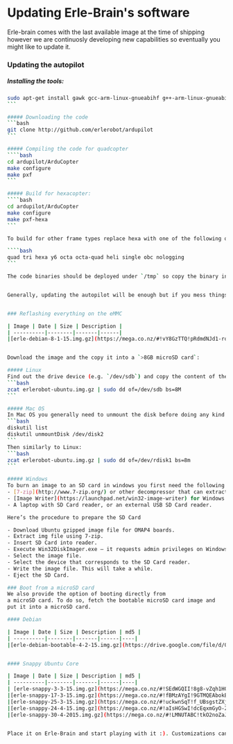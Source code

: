 # Updating Erle-Brain's software

Erle-brain comes with the last available image at the time of shipping however we are continuosly developing new capabilities so eventually you might like to update it. 

### Updating the autopilot

##### Installing the tools:
````bash
sudo apt-get install gawk gcc-arm-linux-gnueabihf g++-arm-linux-gnueabihf
```

##### Downloading the code
```bash
git clone http://github.com/erlerobot/ardupilot
```

##### Compiling the code for quadcopter
````bash
cd ardupilot/ArduCopter
make configure
make pxf
```

##### Build for hexacopter:
````bash
cd ardupilot/ArduCopter
make configure
make pxf-hexa
```

To build for other frame types replace hexa with one of the following options:

````bash
quad tri hexa y6 octa octa-quad heli single obc nologging
```

The code binaries should be deployed under `/tmp` so copy the binary into `/root` (or modify `/etc/init.d/apm4-startup.sh` and point to the binary you wish).


Generally, updating the autopilot will be enough but if you mess things up we are providing a way to reflash Erle-brain. The easiest way of doing it is using our ready-to-flash images:


### Reflashing everything on the eMMC

| Image | Date | Size | Description |
| ----------|--------|-------|------|
|[erle-debian-8-1-15.img.gz](https://mega.co.nz/#!vY8GzTTQ!pRdmdNJd1-rqdSDliD8SgKuHRrTFV_NRpxtF7p34Fhw)| 8-1-2015 | 1.34 GB | Debian, ROS Hydro (not launched at init), mavros (not launched at init), WiFi (required from the APM binary) |


Download the image and the copy it into a `>8GB microSD card`:

##### Linux
Find out the drive device (e.g. `/dev/sdb`) and copy the content of the image just downloaded:
```bash
zcat erlerobot-ubuntu.img.gz | sudo dd of=/dev/sdb bs=8M
```

##### Mac OS
In Mac OS you generally need to unmount the disk before doing any kind of copying:
```bash
diskutil list
diskutil unmountDisk /dev/disk2
```
Then similarly to Linux:
```bash
zcat erlerobot-ubuntu.img.gz | sudo dd of=/dev/rdisk1 bs=8m
```

##### Windows
To burn an image to an SD card in windows you first need the following tools:
- [7-zip](http://www.7-zip.org/) or other decompressor that can extract gzipped file (extension gz).
- [Image Writer](https://launchpad.net/win32-image-writer) for Windows to write the img file to the SD Card.
- A laptop with SD Card reader, or an external USB SD Card reader.

Here’s the procedure to prepare the SD Card

- Download Ubuntu gzipped image file for OMAP4 boards.
- Extract img file using 7-zip.
- Insert SD Card into reader.
- Execute Win32DiskImager.exe – it requests admin privileges on Windows 7.
- Select the image file.
- Select the device that corresponds to the SD Card reader.
- Write the image file. This will take a while.
- Eject the SD Card.

### Boot from a microSD card
We also provide the option of booting directly from 
a microSD card. To do so, fetch the bootable microSD card image and 
put it into a microSD card. 

#### Debian

| Image | Date | Size | Description | md5 |
| ----------|--------|-------|------|----|
|[erle-debian-bootable-4-2-15.img.gz](https://drive.google.com/file/d/0B6D4e4nVvowdLWp0QVVIckpGUEU/view)| 8-2-2015 | 1.4 GB | Debian, ROS Hydro, mavros (launched at init), WiFi (required from the APM binary) | |


#### Snappy Ubuntu Core

| Image | Date | Size | Description | md5 |
| ----------|--------|-------|------|----|
| [erle-snappy-3-3-15.img.gz](https://mega.co.nz/#!SEdWGQII!8g8-vZqh1H0drqlVQXvIX1HYcOTarp1QR0jAfm6HsPo) | 3-3-15 | 1.47 GB | Snappy Ubuntu Core for [Erle-Brain](erlerobotics.com/blog/product/erle-brain), includes APM ("apm" service), ROS Indigo preinstalled and launched at init ("ros" service), mavros presintalled (available for superuser) | |
|[erle-snappy-17-3-15.img.gz](https://mega.co.nz/#!fBMzAYgI!9GTMQEAbokBlVMSzhkbdj_C2WJtmK5dkmS9Mp8j1Wpc) | 17-3-15 | 1.51 GB | Snappy Ubuntu Core for [Erle-Brain](erlerobotics.com/blog/product/erle-brain), includes APM ("apm" service), ROS Indigo preinstalled and launched at init ("ros" service), mavros presintalled (available for superuser), ROS packages preinstalled as well, APM:Plane and APM:Copter apps installed (only copter running by default)  | |
|[erle-snappy-25-3-15.img.gz](https://mega.co.nz/#!uckwnSqT!f_UBsgstZXjnq2cck3M3X9qHRoD2dQbtIq1Ykp8RLFo) | 25-3-15 | 1.51 GB | Snappy Ubuntu Core for [Erle-Brain](erlerobotics.com/blog/product/erle-brain) (ROS, and some nodes launched at init)  | |
|[erle-snappy-24-4-15.img.gz](https://mega.co.nz/#!aIsHGSwI!dcEqxmGyO-ZpEIsziyrdkAI2DFK8yjNZ1nXZMivf6wU) | 24-4-15 | 1.62 GB | Snappy Ubuntu Core for [Erle-Brain](erlerobotics.com/blog/product/erle-brain) (ROS, and bridges launched at init)  | |
|[erle-snappy-30-4-2015.img.gz](https://mega.co.nz/#!LMNUTABC!tkO2noZaJJuilEwLZknCgnIl7xHhC6zZLLAD4tVlJKs)| 30-4-2015 | 1.62 GB | **microSD card Snappy image**, ROS Indigo (launched at init), mavros (launched at init, bridged: wifi, usb and telemetry), initrd.img fixed | 340d5546880f881356ba4df917603823 |


Place it on Erle-Brain and start playing with it :). Customizations can be made editing `/etc/init.d/apm4-startup.sh`.


